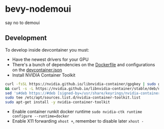 # bevy-nodemoui
say no to demoui

## Development
To develop inside devcontainer you must:
- Have the newest drivers for your GPU
- There's a bunch of dependencies on the [Dockerfile](./.devcontainer/Dockerfile) and configurations on the [devcontainer.json](./.devcontainer/devcontainer.json) 
- Install NVIDIA Container Toolkit
```bash
curl -fsSL https://nvidia.github.io/libnvidia-container/gpgkey | sudo gpg --dearmor -o /usr/share/keyrings/nvidia-container-toolkit-keyring.gpg \
&& curl -s -L https://nvidia.github.io/libnvidia-container/stable/deb/nvidia-container-toolkit.list | \
sed 's#deb https://#deb [signed-by=/usr/share/keyrings/nvidia-container-toolkit-keyring.gpg] https://#g' | \
sudo tee /etc/apt/sources.list.d/nvidia-container-toolkit.list
sudo apt-get install -y nvidia-container-toolkit
```
- Enable container runkit docker runtime `sudo nvidia-ctk runtime configure --runtime=docker`
- Enable X11 forwarding `xhost +`, remember to disable later `xhost -`